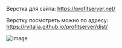 Верстка для сайта: https://profitserver.net/

Верстку посмотреть можно по адресу: https://rvitalia.github.io/profitserver/dist/

![image](https://github.com/rvitalia/profitserver/assets/116353166/e6f60ff8-54a4-483c-9fd9-fcc77332012d)
